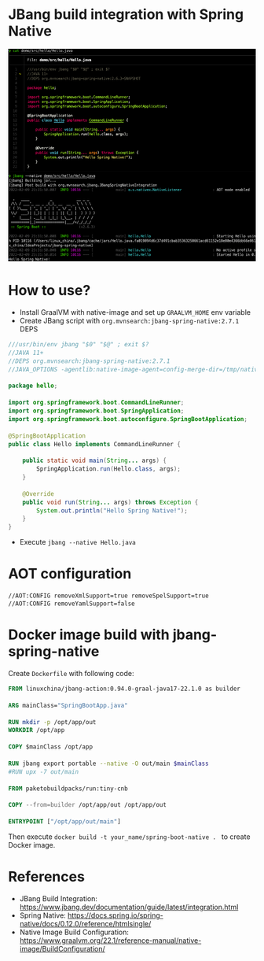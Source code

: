 JBang build integration with Spring Native
==========================================

![JBang Spring Native](./jbang-spring-native.png)

# How to use?

* Install GraalVM with native-image and set up `GRAALVM_HOME` env variable
* Create JBang script with `org.mvnsearch:jbang-spring-native:2.7.1` DEPS

```java
///usr/bin/env jbang "$0" "$@" ; exit $?
//JAVA 11+
//DEPS org.mvnsearch:jbang-spring-native:2.7.1
//JAVA_OPTIONS -agentlib:native-image-agent=config-merge-dir=/tmp/native-image-agent

package hello;

import org.springframework.boot.CommandLineRunner;
import org.springframework.boot.SpringApplication;
import org.springframework.boot.autoconfigure.SpringBootApplication;

@SpringBootApplication
public class Hello implements CommandLineRunner {

    public static void main(String... args) {
        SpringApplication.run(Hello.class, args);
    }

    @Override
    public void run(String... args) throws Exception {
        System.out.println("Hello Spring Native!");
    }
}
```

* Execute `jbang --native Hello.java`

# AOT configuration

```
//AOT:CONFIG removeXmlSupport=true removeSpelSupport=true
//AOT:CONFIG removeYamlSupport=false
```

# Docker image build with jbang-spring-native

Create `Dockerfile` with following code:

```dockerfile
FROM linuxchina/jbang-action:0.94.0-graal-java17-22.1.0 as builder

ARG mainClass="SpringBootApp.java"

RUN mkdir -p /opt/app/out
WORKDIR /opt/app

COPY $mainClass /opt/app

RUN jbang export portable --native -O out/main $mainClass
#RUN upx -7 out/main

FROM paketobuildpacks/run:tiny-cnb

COPY --from=builder /opt/app/out /opt/app/out

ENTRYPOINT ["/opt/app/out/main"]
```

Then execute `docker build -t your_name/spring-boot-native . ` to create Docker image.

# References

* JBang Build Integration: https://www.jbang.dev/documentation/guide/latest/integration.html
* Spring Native: https://docs.spring.io/spring-native/docs/0.12.0/reference/htmlsingle/
* Native Image Build Configuration: https://www.graalvm.org/22.1/reference-manual/native-image/BuildConfiguration/